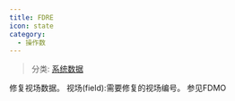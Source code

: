 ```yaml
---
title: FDRE
icon: state
category:
  - 操作数
---
```


> 分类: [系统数据](/hb/operands/130/870/  "Zemax 操作数 系统数据")

修复视场数据。 
视场(field):需要修复的视场编号。 
参见FDMO